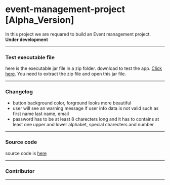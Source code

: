# event-management-project [Alpha_Version]

In this project we are requared to build an Event management project. **Under development**

---

### Test executable file

here is the executable jar file in a zip folder. download to test the app. [Click here](bin/).
You need to extract the zip file and open this jar file.

---

### Changelog

-   button background color, forground looks more beautiful
-   user will see an warning message if user info data is not valid such as first name last name, email
-   password has to be at least 8 charecters long and it has to contains at least one upper and lower alphabet, special charecters and number

---

### Source code

source code is [here](src/main/java/com/event/management/)

---

### Contributor

<!-- - Project director [Dr. Hasan Mahmood Aminul Islam](github.com/hmaislam)
- Project manager [Md. Shakhiul abrar](github.com/AbrarShakhi)
- member [Mohua Akhter](github.com/MohuaAkter)
- member [Turjo Khan](github.com/shahriarkhan12) -->

---
